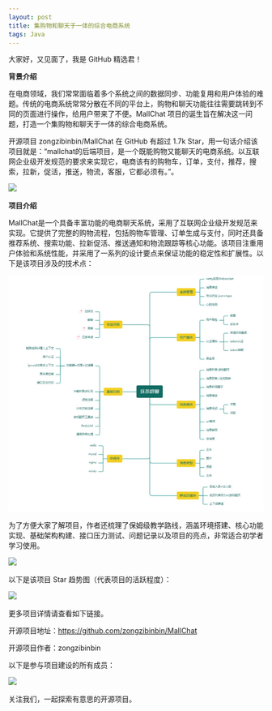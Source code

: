 ```yaml
---
layout: post
title: 集购物和聊天于一体的综合电商系统
tags: Java
---
```


大家好，又见面了，我是 GitHub 精选君！

**背景介绍**

在电商领域，我们常常面临着多个系统之间的数据同步、功能复用和用户体验的难题。传统的电商系统常常分散在不同的平台上，购物和聊天功能往往需要跳转到不同的页面进行操作，给用户带来了不便。MallChat 项目的诞生旨在解决这一问题，打造一个集购物和聊天于一体的综合电商系统。

开源项目 zongzibinbin/MallChat 在 GitHub 有超过 1.7k Star，用一句话介绍该项目就是：“mallchat的后端项目，是一个既能购物又能聊天的电商系统。以互联网企业级开发规范的要求来实现它，电商该有的购物车，订单，支付，推荐，搜索，拉新，促活，推送，物流，客服，它都必须有。”。

![](https://s1.ax1x.com/2023/05/04/p9NC50f.png)

**项目介绍**

MallChat是一个具备丰富功能的电商聊天系统，采用了互联网企业级开发规范来实现。它提供了完整的购物流程，包括购物车管理、订单生成与支付，同时还具备推荐系统、搜索功能、拉新促活、推送通知和物流跟踪等核心功能。该项目注重用户体验和系统性能，并采用了一系列的设计要点来保证功能的稳定性和扩展性。以下是该项目涉及的技术点：

![](https://raw.githubusercontent.com/ZhuPeng/pic/master/images/compress_image-20230805212018006.png)

为了方便大家了解项目，作者还梳理了保姆级教学路线，涵盖环境搭建、核心功能实现、基础架构构建、接口压力测试、问题记录以及项目的亮点，非常适合初学者学习使用。

![](https://s1.ax1x.com/2023/05/15/p92Qa2q.png)

以下是该项目 Star 趋势图（代表项目的活跃程度）：

![](https://api.star-history.com/svg?repos=zongzibinbin/MallChat&type=Timeline)

更多项目详情请查看如下链接。

开源项目地址：https://github.com/zongzibinbin/MallChat 

开源项目作者：zongzibinbin

以下是参与项目建设的所有成员：

![](https://contrib.rocks/image?repo=zongzibinbin/MallChat)

关注我们，一起探索有意思的开源项目。

